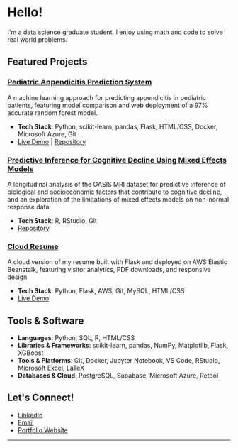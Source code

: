 # Hello!

I'm a data science graduate student. I enjoy using math and code to solve real world problems.

## Featured Projects

### [Pediatric Appendicitis Prediction System](https://github.com/danieldema/appendicitis_analysis)
A machine learning approach for predicting appendicitis in pediatric patients, featuring model comparison and web deployment of a 97% accurate random forest model.
- **Tech Stack**: Python, scikit-learn, pandas, Flask, HTML/CSS, Docker, Microsoft Azure, Git
- [Live Demo](https://appendicitisapp-dnf3btg7btapemd4.eastus-01.azurewebsites.net/) | [Repository](https://github.com/danieldema/appendicitis_analysis)

### [Predictive Inference for Cognitive Decline Using Mixed Effects Models](https://github.com/danieldema/MATH6642/tree/main/final_project)
A longitudinal analysis of the OASIS MRI dataset for predictive inference of biological and socioeconomic factors that contribute to cognitive decline, and an exploration of the limitations of mixed effects models on non-normal response data.
- **Tech Stack**: R, RStudio, Git
- [Repository](https://github.com/danieldema/MATH6642/tree/main/final_project)

### [Cloud Resume](http://danieldema-resume.us-east-2.elasticbeanstalk.com/)
A cloud version of my resume built with Flask and deployed on AWS Elastic Beanstalk, featuring visitor analytics, PDF downloads, and responsive design.
- **Tech Stack**: Python, Flask, AWS, Git, MySQL, HTML/CSS
- [Live Demo](http://danieldema-resume.us-east-2.elasticbeanstalk.com/)

## Tools & Software

- **Languages**: Python, SQL, R, HTML/CSS
- **Libraries & Frameworks**: scikit-learn, pandas, NumPy, Matplotlib, Flask, XGBoost
- **Tools & Platforms**: Git, Docker, Jupyter Notebook, VS Code, RStudio, Microsoft Excel, LaTeX
- **Databases & Cloud**: PostgreSQL, Supabase, Microsoft Azure, Retool 

## Let's Connect!

- [LinkedIn](https://www.linkedin.com/in/danieldema/)
- [Email](mailto:danieldema42@gmail.com)
- [Portfolio Website](https://danieldema.github.io/)

---
